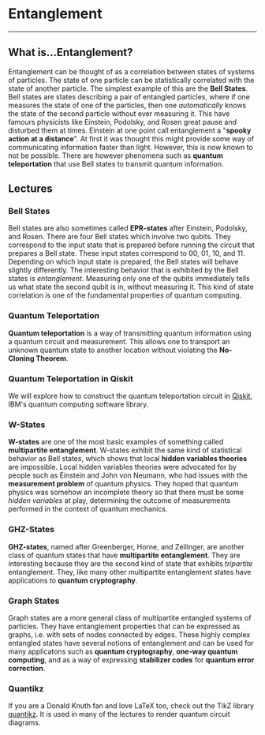 # Entanglement
---

## What is...Entanglement?
Entanglement can be thought of as a correlation between states of systems of particles. The state of one particle can be statistically correlated with the state of another particle. The simplest example of this are the **Bell States**. Bell states are states describing a pair of entangled particles, where if one measures the state of one of the particles, then one *automatically* knows the state of the second particle without ever measuring it. This have famours physicists like Einstein, Podolsky, and Rosen great pause and disturbed them at times. Einstein at one point call entanglement a "**spooky action at a distance**". At first it was thought this might provide some way of communicating information faster than light. However, this is now known to not be possible. There are however phenomena such as **quantum teleportation** that use Bell states to transmit quantum information. 

## Lectures


### Bell States
Bell states are also sometimes called **EPR-states** after Einstein, Podolsky, and Rosen. There are four Bell states which involve two qubits. They correspond to the input state that is prepared before running the circuit that prepares a Bell state. These input states correspond to 00, 01, 10, and 11. Depending on which input state is prepared, the Bell states will behave slightly differently. The interesting behavior that is exhibited by the Bell states is *entanglement*. Measuring only one of the qubits immediately tells us what state the second qubit is in, without measuring it. This kind of state correlation is one of the fundamental properties of quantum computing.  

### Quantum Teleportation
**Quantum teleportation** is a way of transmitting quantum information using a quantum circuit and measurement. This allows one to transport an unknown quantum state to another location without violating the **No-Cloning Theorem**. 

### Quantum Teleportation in Qiskit
We will explore how to construct the quantum teleportation circuit in [Qiskit](https://qiskit.org/), IBM's quantum computing software library. 

### W-States
**W-states** are one of the most basic examples of something called **multipartite entanglement**. W-states exhibit the same kind of statistical behavior as Bell states, which shows that local **hidden variables theories** are impossible. Local hidden variables theories were advocated for by people such as Einstein and John von Neumann, who had issues with the **measurement problem** of quantum physics. They hoped that quantum physics was somehow an incomplete theory so that there must be some *hidden variables* at play, determining the outcome of measurements performed in the context of quantum mechanics. 

### GHZ-States
**GHZ-states**, named after Greenberger, Horne, and Zeilinger, are another class of quantum states that have **multipartite entanglement**. They are interesting because they are the second kind of state that exhibits *tripartite* entanglement. They, like many other multipartite entanglement states have applications to **quantum cryptography**. 

### Graph States
Graph states are a more general class of multipartite entangled systems of particles. They have entanglement properties that can be expressed as graphs, i.e. with sets of nodes connected by edges. These highly complex entangled states have several notions of entanglement and can be used for many applicatons such as **quantum cryptography**, **one-way quantum computing**, and as a way of expressing **stabilizer codes** for **quantum error correction**. 

### Quantikz
If you are a Donald Knuth fan and love LaTeX too, check out the TikZ library [quantikz](https://ctan.org/pkg/quantikz?lang=en). It is used in many of the lectures to render quantum circuit diagrams. 

